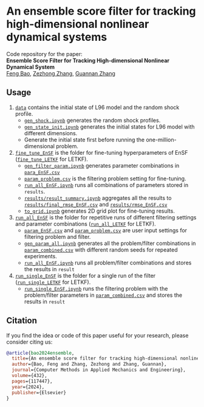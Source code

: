 # An ensemble score filter for tracking high-dimensional nonlinear dynamical systems
Code repository for the paper:  
**Ensemble Score Filter for Tracking High-dimensional Nonlinear Dynamical System**  
[Feng Bao](https://www.math.fsu.edu/~bao/), [Zezhong Zhang](https://www.ornl.gov/staff-profile/zezhong-zhang), [Guannan Zhang](https://sites.google.com/view/guannan-zhang)

## Usage
1. [`data`](https://github.com/zezhongzhang/EnSF/tree/main/data) contains the initial state of L96 model and the random shock profile.
   * [`gen_shock.ipynb`](https://github.com/zezhongzhang/EnSF/blob/main/data/gen_shock.ipynb) generates the random shock profiles.
   * [`gen_state_init.ipynb`](https://github.com/zezhongzhang/EnSF/blob/main/data/gen_state_init.ipynb) generates the initial states for L96 model with different dimensions.
   * Generate the initial state first before running the one-million-dimensional problem.
2. [`fine_tune_EnSF`](https://github.com/zezhongzhang/EnSF/tree/main/fine_tune_EnSF) is the folder for fine-tuning hyperparameters of EnSF ([`fine_tune_LETKF`](https://github.com/zezhongzhang/EnSF/tree/main/fine_tune_LETKF) for LETKF).
   * [`gen_filter_param.ipynb`](https://github.com/zezhongzhang/EnSF/blob/main/fine_tune_EnSF/gen_filter_param.ipynb) generates parameter combinations in [`para_EnSF.csv`](https://github.com/zezhongzhang/EnSF/blob/main/fine_tune_EnSF/param_EnSF.csv)
   * [`param_problem.csv`](https://github.com/zezhongzhang/EnSF/blob/main/fine_tune_EnSF/param_problem.csv) is the filtering problem setting for fine-tuning.
   * [`run_all_EnSF.ipynb`](https://github.com/zezhongzhang/EnSF/blob/main/fine_tune_EnSF/run_all_EnSF.ipynb) runs all combinations of parameters stored in `results`.
   * [`results/result_summary.ipynb`](https://github.com/zezhongzhang/EnSF/blob/main/fine_tune_EnSF/results/result_summary.ipynb) aggregates all the results to [`results/final_rmse_EnSF.csv`](https://github.com/zezhongzhang/EnSF/blob/main/fine_tune_EnSF/results/final_rmse_EnSF.csv) and [`results/rmse_EnSF.csv`](https://github.com/zezhongzhang/EnSF/blob/main/fine_tune_EnSF/results/rmse_EnSF.csv)
   * [`to_grid.ipynb`](https://github.com/zezhongzhang/EnSF/blob/main/fine_tune_EnSF/results/to_grid.ipynb) generates 2D grid plot for fine-tuning results.
3. [`run_all_EnSF`](https://github.com/zezhongzhang/EnSF/tree/main/run_all_EnSF) is the folder for repetitive runs of different filtering settings and parameter combinations ([`run_all_LETKF`](https://github.com/zezhongzhang/EnSF/tree/main/run_all_LETKF) for LETKF).
   * [`param_EnSF.csv`](https://github.com/zezhongzhang/EnSF/blob/main/run_all_EnSF/param_EnSF.csv) and [`param_problem.csv`](https://github.com/zezhongzhang/EnSF/blob/main/run_all_EnSF/param_problem.csv) are user input settings for filtering problem and filter.
   * [`gen_param_all.ipynb`](https://github.com/zezhongzhang/EnSF/blob/main/run_all_EnSF/gen_param_all.ipynb) generates all the problem/filter combinations in [`param_combined.csv`](https://github.com/zezhongzhang/EnSF/blob/main/run_all_EnSF/param_combined.csv) with different random seeds for repeated experiments.
   * [`run_all_EnSF.ipynb`](https://github.com/zezhongzhang/EnSF/blob/main/run_all_EnSF/run_all_EnSF.ipynb) runs all problem/filter combinations and stores the results in `result`
4. [`run_single_EnSF`](https://github.com/zezhongzhang/EnSF/tree/main/run_single_EnSF) is the folder for a single run of the filter ([`run_single_LETKF`](https://github.com/zezhongzhang/EnSF/tree/main/run_single_LETKF) for LETKF).
   * [`run_single_EnSF.ipynb`](https://github.com/zezhongzhang/EnSF/blob/main/run_single_EnSF/run_single_EnSF.ipynb) runs the filtering problem with the problem/filter parameters in [`param_combined.csv`](https://github.com/zezhongzhang/EnSF/blob/main/run_single_EnSF/param_combined.csv) and stores the results in `result`


## Citation
If you  find the idea or code of this paper useful for your research, please consider citing us:

```bibtex
@article{bao2024ensemble,
  title={An ensemble score filter for tracking high-dimensional nonlinear dynamical systems},
  author={Bao, Feng and Zhang, Zezhong and Zhang, Guannan},
  journal={Computer Methods in Applied Mechanics and Engineering},
  volume={432},
  pages={117447},
  year={2024},
  publisher={Elsevier}
}
```
